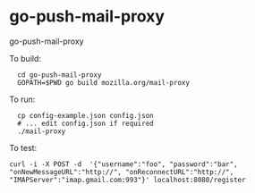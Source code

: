 go-push-mail-proxy
==================

go-push-mail-proxy

To build:
```
  cd go-push-mail-proxy
  GOPATH=$PWD go build mozilla.org/mail-proxy
```

To run:
```
  cp config-example.json config.json
  # ... edit config.json if required
  ./mail-proxy
```

To test:
```
curl -i -X POST -d  '{"username":"foo", "password":"bar", "onNewMessageURL":"http://", "onReconnectURL":"http://", "IMAPServer":"imap.gmail.com:993"}' localhost:8080/register
